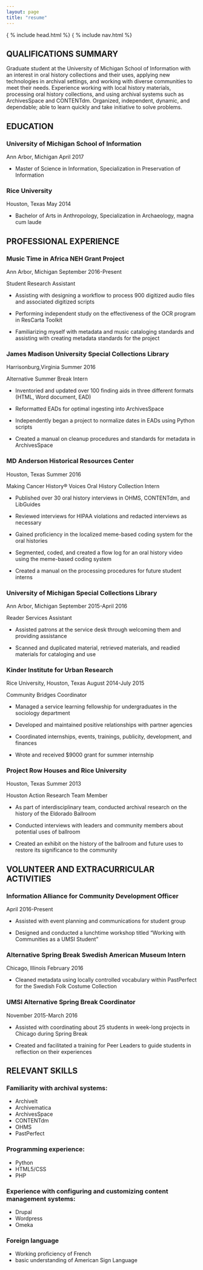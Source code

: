 ```yaml
---
layout: page
title: "resume"
---
```

{ % include head.html %}
{ % include nav.html %}

## QUALIFICATIONS SUMMARY

Graduate student at the University of Michigan School of Information with an interest in oral history collections and their uses, applying new technologies in archival settings, and working with diverse communities to meet their needs. Experience working with local history materials, processing oral history collections, and using archival systems such as ArchivesSpace and CONTENTdm. Organized, independent, dynamic, and dependable; able to learn quickly and take initiative to solve problems.

## EDUCATION

### University of Michigan School of Information
Ann Arbor, Michigan
April 2017

- Master of Science in Information, Specialization in Preservation of Information

### Rice University
Houston, Texas
May 2014

- Bachelor of Arts in Anthropology, Specialization in Archaeology, magna cum laude

## PROFESSIONAL EXPERIENCE

### Music Time in Africa NEH Grant Project
Ann Arbor, Michigan
September 2016-Present

Student Research Assistant

- Assisting with designing a workflow to process 900 digitized audio files and associated digitized scripts

- Performing independent study on the effectiveness of the OCR program in ResCarta Toolkit

- Familiarizing myself with metadata and music cataloging standards and assisting with creating metadata standards for the project

### James Madison University Special Collections Library
Harrisonburg,Virginia
Summer 2016

Alternative Summer Break Intern

- Inventoried and updated over 100 finding aids in three different formats (HTML, Word document, EAD)

- Reformatted EADs for optimal ingesting into ArchivesSpace

- Independently began a project to normalize dates in EADs using Python scripts

- Created a manual on cleanup procedures and standards for metadata in ArchivesSpace

### MD Anderson Historical Resources Center
Houston, Texas
Summer 2016

Making Cancer History® Voices Oral History Collection Intern

- Published over 30 oral history interviews in OHMS, CONTENTdm, and LibGuides

- Reviewed interviews for HIPAA violations and redacted interviews as necessary

- Gained proficiency in the localized meme-based coding system for the oral histories

- Segmented, coded, and created a flow log for an oral history video using the meme-based coding system

- Created a manual on the processing procedures for future student interns

### University of Michigan Special Collections Library
Ann Arbor, Michigan­
September 2015-April 2016

Reader Services Assistant

- Assisted patrons at the service desk through welcoming them and providing assistance

- Scanned and duplicated material, retrieved materials, and readied materials for cataloging and use

### Kinder Institute for Urban Research
Rice University, Houston, Texas
August 2014-July 2015

Community Bridges Coordinator

- Managed a service learning fellowship for undergraduates in the sociology department

- Developed and maintained positive relationships with partner agencies

- Coordinated internships, events, trainings, publicity, development, and finances

- Wrote and received \$9000 grant for summer internship

### Project Row Houses and Rice University
Houston, Texas
Summer 2013

Houston Action Research Team Member

- As part of interdisciplinary team, conducted archival research on the history of the Eldorado Ballroom

- Conducted interviews with leaders and community members about potential uses of ballroom

- Created an exhibit on the history of the ballroom and future uses to restore its significance to the community

## VOLUNTEER AND EXTRACURRICULAR ACTIVITIES

### Information Alliance for Community Development Officer
April 2016-Present

- Assisted with event planning and communications for student group

- Designed and conducted a lunchtime workshop titled “Working with Communities as a UMSI Student”

### Alternative Spring Break Swedish American Museum Intern
Chicago, Illinois
February 2016

- Cleaned metadata using locally controlled vocabulary within PastPerfect for the Swedish Folk Costume Collection

### UMSI Alternative Spring Break Coordinator
November 2015-March 2016

- Assisted with coordinating about 25 students in week-long projects in Chicago during Spring Break

- Created and facilitated a training for Peer Leaders to guide students in reflection on their experiences

## RELEVANT SKILLS

### Familiarity with archival systems:
- ArchiveIt
- Archivematica
- ArchivesSpace
- CONTENTdm
- OHMS
- PastPerfect

### Programming experience:
- Python
- HTML5/CSS
- PHP

### Experience with configuring and customizing content management systems:
- Drupal
- Wordpress
- Omeka

### Foreign language
- Working proficiency of French
- basic understanding of American Sign Language
